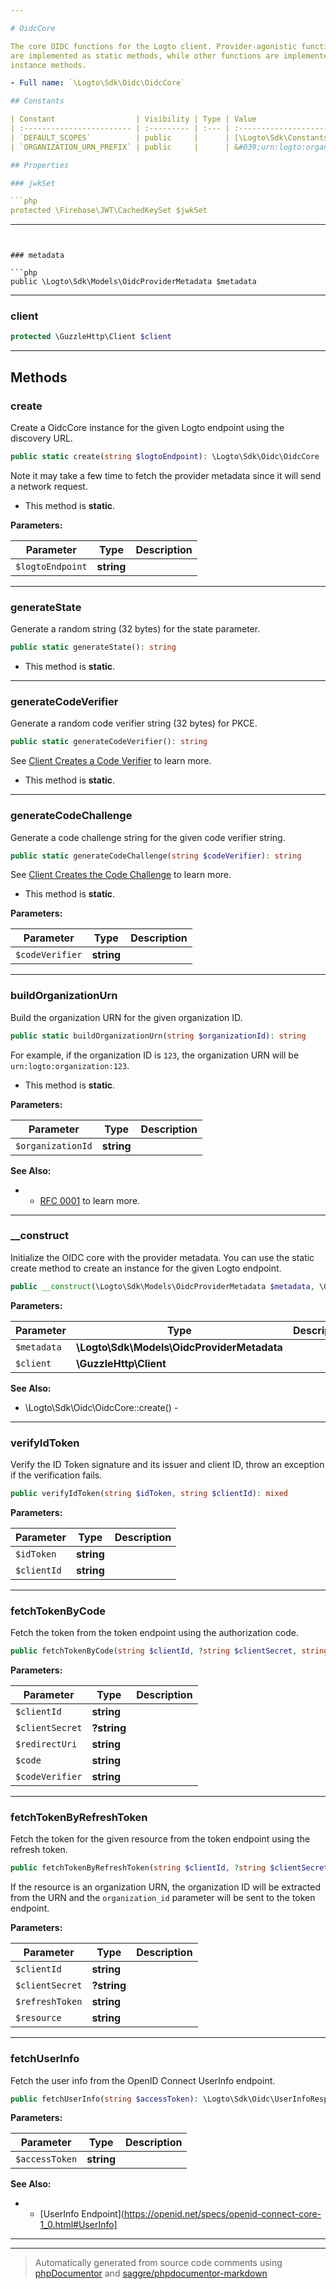 ```yaml
---

# OidcCore

The core OIDC functions for the Logto client. Provider-agonistic functions
are implemented as static methods, while other functions are implemented as
instance methods.

- Full name: `\Logto\Sdk\Oidc\OidcCore`

## Constants

| Constant                  | Visibility | Type | Value                                                                                                                                    |
| :------------------------ | :--------- | :--- | :--------------------------------------------------------------------------------------------------------------------------------------- |
| `DEFAULT_SCOPES`          | public     |      | [\Logto\Sdk\Constants\ReservedScope::openId, \Logto\Sdk\Constants\ReservedScope::offlineAccess, \Logto\Sdk\Constants\UserScope::profile] |
| `ORGANIZATION_URN_PREFIX` | public     |      | &#039;urn:logto:organization:&#039;                                                                                                      |

## Properties

### jwkSet

```php
protected \Firebase\JWT\CachedKeySet $jwkSet
```

---
```


### metadata

```php
public \Logto\Sdk\Models\OidcProviderMetadata $metadata
```

---

### client

```php
protected \GuzzleHttp\Client $client
```

---

## Methods

### create

Create a OidcCore instance for the given Logto endpoint using the discovery URL.

```php
public static create(string $logtoEndpoint): \Logto\Sdk\Oidc\OidcCore
```

Note it may take a few time to fetch the provider metadata since it will send a
network request.

- This method is **static**.

**Parameters:**

| Parameter        | Type       | Description |
| ---------------- | ---------- | ----------- |
| `$logtoEndpoint` | **string** |             |

---

### generateState

Generate a random string (32 bytes) for the state parameter.

```php
public static generateState(): string
```

- This method is **static**.

---

### generateCodeVerifier

Generate a random code verifier string (32 bytes) for PKCE.

```php
public static generateCodeVerifier(): string
```

See [Client Creates a Code Verifier](https://www.rfc-editor.org/rfc/rfc7636.html#section-4.1) to learn more.

- This method is **static**.

---

### generateCodeChallenge

Generate a code challenge string for the given code verifier string.

```php
public static generateCodeChallenge(string $codeVerifier): string
```

See [Client Creates the Code Challenge](https://www.rfc-editor.org/rfc/rfc7636.html#section-4.2) to learn more.

- This method is **static**.

**Parameters:**

| Parameter       | Type       | Description |
| --------------- | ---------- | ----------- |
| `$codeVerifier` | **string** |             |

---

### buildOrganizationUrn

Build the organization URN for the given organization ID.

```php
public static buildOrganizationUrn(string $organizationId): string
```

For example, if the organization ID is `123`, the organization URN will be
`urn:logto:organization:123`.

- This method is **static**.

**Parameters:**

| Parameter         | Type       | Description |
| ----------------- | ---------- | ----------- |
| `$organizationId` | **string** |             |

**See Also:**

- - [RFC 0001](https://github.com/logto-io/rfcs) to learn more.

---

### \_\_construct

Initialize the OIDC core with the provider metadata. You can use the
static create method to create an instance for the given Logto endpoint.

```php
public __construct(\Logto\Sdk\Models\OidcProviderMetadata $metadata, \GuzzleHttp\Client $client = new Client()): mixed
```

**Parameters:**

| Parameter   | Type                                       | Description |
| ----------- | ------------------------------------------ | ----------- |
| `$metadata` | **\Logto\Sdk\Models\OidcProviderMetadata** |             |
| `$client`   | **\GuzzleHttp\Client**                     |             |

**See Also:**

- \Logto\Sdk\Oidc\OidcCore::create() -

---

### verifyIdToken

Verify the ID Token signature and its issuer and client ID, throw an exception
if the verification fails.

```php
public verifyIdToken(string $idToken, string $clientId): mixed
```

**Parameters:**

| Parameter   | Type       | Description |
| ----------- | ---------- | ----------- |
| `$idToken`  | **string** |             |
| `$clientId` | **string** |             |

---

### fetchTokenByCode

Fetch the token from the token endpoint using the authorization code.

```php
public fetchTokenByCode(string $clientId, ?string $clientSecret, string $redirectUri, string $code, string $codeVerifier): \Logto\Sdk\Oidc\TokenResponse
```

**Parameters:**

| Parameter       | Type        | Description |
| --------------- | ----------- | ----------- |
| `$clientId`     | **string**  |             |
| `$clientSecret` | **?string** |             |
| `$redirectUri`  | **string**  |             |
| `$code`         | **string**  |             |
| `$codeVerifier` | **string**  |             |

---

### fetchTokenByRefreshToken

Fetch the token for the given resource from the token endpoint using the refresh token.

```php
public fetchTokenByRefreshToken(string $clientId, ?string $clientSecret, string $refreshToken, string $resource = &#039;&#039;): \Logto\Sdk\Oidc\TokenResponse
```

If the resource is an organization URN, the organization ID will be extracted from
the URN and the `organization_id` parameter will be sent to the token endpoint.

**Parameters:**

| Parameter       | Type        | Description |
| --------------- | ----------- | ----------- |
| `$clientId`     | **string**  |             |
| `$clientSecret` | **?string** |             |
| `$refreshToken` | **string**  |             |
| `$resource`     | **string**  |             |

---

### fetchUserInfo

Fetch the user info from the OpenID Connect UserInfo endpoint.

```php
public fetchUserInfo(string $accessToken): \Logto\Sdk\Oidc\UserInfoResponse
```

**Parameters:**

| Parameter      | Type       | Description |
| -------------- | ---------- | ----------- |
| `$accessToken` | **string** |             |

**See Also:**

- - [UserInfo Endpoint](https://openid.net/specs/openid-connect-core-1_0.html#UserInfo]

---

---

> Automatically generated from source code comments using [phpDocumentor](http://www.phpdoc.org/) and [saggre/phpdocumentor-markdown](https://github.com/Saggre/phpDocumentor-markdown)
